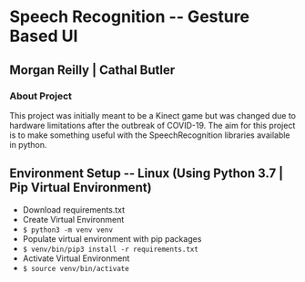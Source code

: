 # Speech Recognition -- Gesture Based UI
## Morgan Reilly | Cathal Butler

### About Project
This project was initially meant to be a Kinect game but was changed due to hardware limitations after the outbreak of COVID-19.
The aim for this project is to make something useful with the SpeechRecognition libraries available in python.

## Environment Setup -- Linux (Using Python 3.7 | Pip Virtual Environment)
* Download requirements.txt
* Create Virtual Environment
* `$ python3 -m venv venv`
* Populate virtual environment with pip packages
* `$ venv/bin/pip3 install -r requirements.txt`
* Activate Virtual Environment
* `$ source venv/bin/activate`
